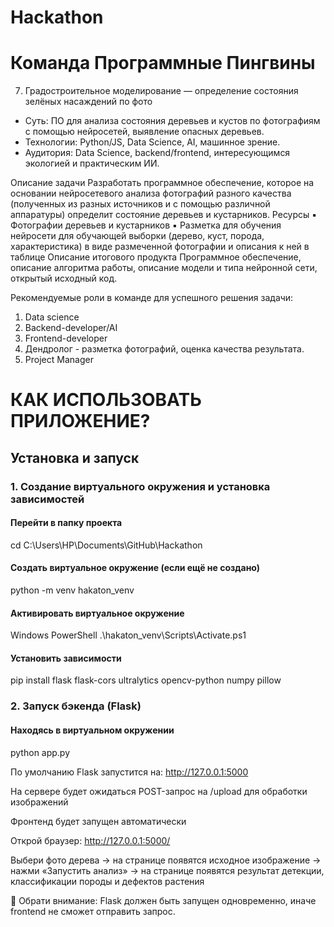 # Hackathon

# Команда Программные Пингвины

07. Градостроительное моделирование — определение состояния зелёных насаждений по фото
- Суть: ПО для анализа состояния деревьев и кустов по фотографиям с помощью нейросетей, выявление опасных деревьев.
- Технологии: Python/JS, Data Science, AI, машинное зрение.
- Аудитория: Data Science, backend/frontend, интересующимся экологией и практическим ИИ.

Описание задачи
Разработать программное обеспечение, которое на основании нейросетевого анализа фотографий разного качества (полученных из разных источников и с помощью различной аппаратуры) определит состояние деревьев и кустарников.
Ресурсы
▪ Фотографии деревьев и кустарников ▪ Разметка для обучения нейросети для обучающей выборки (дерево, куст, порода, характеристика) в виде размеченной фотографии и описания к ней в таблице
Описание итогового продукта
Программное обеспечение, описание алгоритма работы, описание модели и типа нейронной сети, открытый исходный код.

Рекомендуемые роли в команде для успешного решения задачи:

1. Data science
2. Backend-developer/AI
3. Frontend-developer
4. Дендролог - разметка фотографий, оценка качества результата.
5. Project Manager

# КАК ИСПОЛЬЗОВАТЬ ПРИЛОЖЕНИЕ?
## Установка и запуск
### 1. Создание виртуального окружения и установка зависимостей
#### Перейти в папку проекта
cd C:\Users\HP\Documents\GitHub\Hackathon

#### Создать виртуальное окружение (если ещё не создано)
python -m venv hakaton_venv

#### Активировать виртуальное окружение
Windows PowerShell
.\hakaton_venv\Scripts\Activate.ps1

#### Установить зависимости
pip install flask flask-cors ultralytics opencv-python numpy pillow

### 2. Запуск бэкенда (Flask)
#### Находясь в виртуальном окружении
python app.py

По умолчанию Flask запустится на: http://127.0.0.1:5000

На сервере будет ожидаться POST-запрос на /upload для обработки изображений

Фронтенд будет запущен автоматически

Открой браузер: http://127.0.0.1:5000/

Выбери фото дерева → на странице появятся исходное изображение -> нажми «Запустить анализ» → на странице появятся результат детекции, классификации породы и дефектов растения

🔹 Обрати внимание: Flask должен быть запущен одновременно, иначе frontend не сможет отправить запрос.
